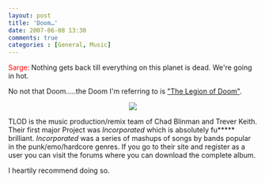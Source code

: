 ```yaml
---
layout: post
title: 'Doom…'
date: 2007-06-08 13:30
comments: true
categories : [General, Music]
---  
```


<font color="red">Sarge:</font> Nothing gets back till everything on this planet is dead. We're going in hot.

No not that Doom.....the Doom I'm referring to is <a href="http://www.the-legion-of-doom.com/">"The Legion of Doom"</a>.

<center>
<img src="/images/TLOD.jpg"/>
</center>

TLOD is the music production/remix team of Chad Blinman and Trever Keith. Their first major Project was <i>Incorporated</i> which is absolutely fu***** brilliant. <i>Incorporated</i> was a series of mashups of songs by bands popular in the punk/emo/hardcore genres. If you go to their site and register as a user you can visit the forums where you can download the complete album.

I heartily recommend doing so.

